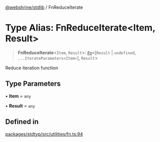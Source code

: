 [@webshrine/stdlib](../globals.md) / FnReduceIterate

# Type Alias: FnReduceIterate\<Item, Result\>

> **FnReduceIterate**\<`Item`, `Result`\>: [`Fn`](Fn.md)\<[`Result` \| `undefined`, `...IterateParameters<Item>`], `Result`\>

Reduce iteration function

## Type Parameters

• **Item** = `any`

• **Result** = `any`

## Defined in

[packages/stdtyp/src/utilities/fn.ts:94](https://github.com/webshrine/webshrine/blob/8cedc3f2efca3108f17475a5ce8404715d0d24a5/packages/stdtyp/src/utilities/fn.ts#L94)
